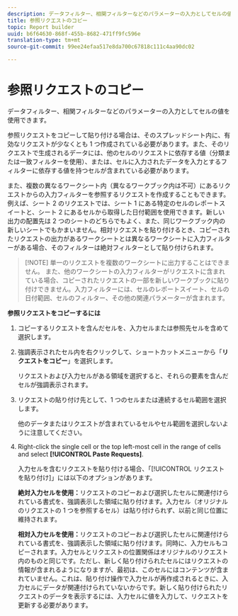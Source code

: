 ```yaml
---
description: データフィルター、相関フィルターなどのパラメーターの入力としてセルの値を使用できます。
title: 参照リクエストのコピー
topic: Report builder
uuid: b6f64630-868f-455b-8682-471ff9fc596e
translation-type: tm+mt
source-git-commit: 99ee24efaa517e8da700c67818c111c4aa90dc02

---
```



# 参照リクエストのコピー

データフィルター、相関フィルターなどのパラメーターの入力としてセルの値を使用できます。

参照リクエストをコピーして貼り付ける場合は、そのスプレッドシート内に、有効なリクエストが少なくとも 1 つ作成されている必要があります。また、そのリクエストで生成されるデータには、他のセルのリクエストに依存する値（分類または一致フィルターを使用）、または、セルに入力されたデータを入力とするフィルターに依存する値を持つセルが含まれている必要があります。

また、複数の異なるワークシート内（異なるワークブック内は不可）にあるリクエストからの入力フィルターを参照するリクエストを作成することもできます。例えば、シート 2 のリクエストでは、シート 1 にある特定のセルのレポートスイートと、シート 2 にあるセルから取得した日付範囲を使用できます。新しい出力の配置先は 2 つのシートのどちらでもよく、また、同じワークブック内の新しいシートでもかまいません。相対リクエストを貼り付けるとき、コピーされたリクエストの出力があるワークシートとは異なるワークシートに入力フィルターがある場合、そのフィルターは絶対フィルターとして貼り付けられます。

> [!NOTE] 単一のリクエストを複数のワークシートに出力することはできません。 また、他のワークシートの入力フィルターがリクエストに含まれている場合、コピーされたリクエストの一部を新しいワークブックに貼り付けできません。入力フィルターには、セルのレポートスイート、セルの日付範囲、セルのフィルター、その他の関連パラメーターが含まれます。

**参照リクエストをコピーするには**

1. コピーするリクエストを含んだセルを、入力セルまたは参照先セルを含めて選択します。
1. 強調表示されたセル内を右クリックして、ショートカットメニューから「**リクエストをコピー**」を選択します。

   リクエストおよび入力セルがある領域を選択すると、それらの要素を含んだセルが強調表示されます。
1. リクエストの貼り付け先として、1 つのセルまたは連続するセル範囲を選択します。

   他のデータまたはリクエストが含まれているセルやセル範囲を選択しないように注意してください。
1. Right-click the single cell or the top left-most cell in the range of cells and select **[!UICONTROL Paste Requests]**.

   入力セルを含むリクエストを貼り付ける場合、「[!UICONTROL リクエストを貼り付け]」には以下のオプションがあります。

   **絶対入力セルを使用：**&#x200B;リクエストのコピーおよび選択したセルに関連付けられている書式を、強調表示した領域に貼り付けます。入力セル（オリジナルのリクエストの 1 つを参照するセル）は貼り付けられず、以前と同じ位置に維持されます。

   **相対入力セルを使用：**&#x200B;リクエストのコピーおよび選択したセルに関連付けられている書式を、強調表示した領域に貼り付けます。同時に、入力セルもコピーされます。入力セルとリクエストの位置関係はオリジナルのリクエスト内のものと同じです。ただし、新しく貼り付けられたセルにはリクエストの情報が含まれるようになりますが、最初は、このセルにはコンテンツが含まれていません。これは、貼り付け操作で入力セルが再作成されるときに、入力セルにデータが関連付けられていないからです。新しく貼り付けられたリクエストのデータを表示するには、入力セルに値を入力して、リクエストを更新する必要があります。
